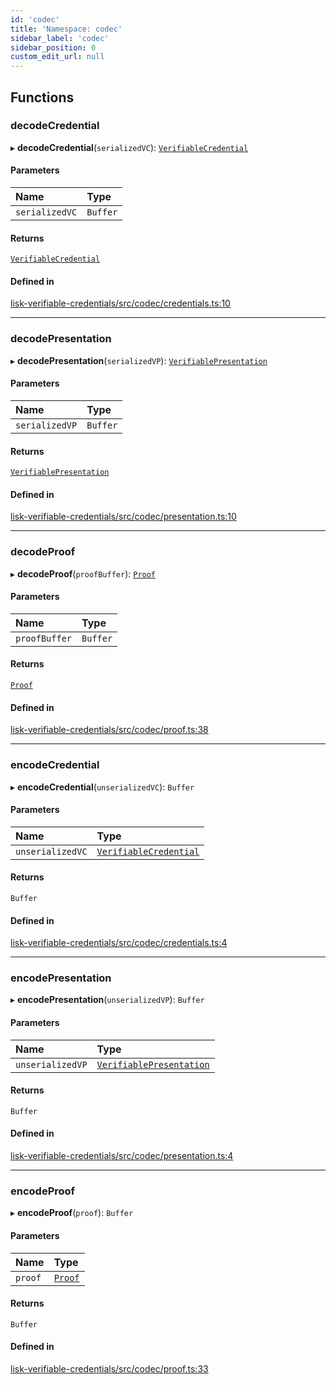 ```yaml
---
id: 'codec'
title: 'Namespace: codec'
sidebar_label: 'codec'
sidebar_position: 0
custom_edit_url: null
---
```


## Functions

### decodeCredential

▸ **decodeCredential**(`serializedVC`): [`VerifiableCredential`](../modules.md#verifiablecredential)

#### Parameters

| Name           | Type     |
| :------------- | :------- |
| `serializedVC` | `Buffer` |

#### Returns

[`VerifiableCredential`](../modules.md#verifiablecredential)

#### Defined in

[lisk-verifiable-credentials/src/codec/credentials.ts:10](https://github.com/aldhosutra/lisk-did/blob/6db44d1/packages/lisk-verifiable-credentials/src/codec/credentials.ts#L10)

---

### decodePresentation

▸ **decodePresentation**(`serializedVP`): [`VerifiablePresentation`](../modules.md#verifiablepresentation)

#### Parameters

| Name           | Type     |
| :------------- | :------- |
| `serializedVP` | `Buffer` |

#### Returns

[`VerifiablePresentation`](../modules.md#verifiablepresentation)

#### Defined in

[lisk-verifiable-credentials/src/codec/presentation.ts:10](https://github.com/aldhosutra/lisk-did/blob/6db44d1/packages/lisk-verifiable-credentials/src/codec/presentation.ts#L10)

---

### decodeProof

▸ **decodeProof**(`proofBuffer`): [`Proof`](../interfaces/Proof.md)

#### Parameters

| Name          | Type     |
| :------------ | :------- |
| `proofBuffer` | `Buffer` |

#### Returns

[`Proof`](../interfaces/Proof.md)

#### Defined in

[lisk-verifiable-credentials/src/codec/proof.ts:38](https://github.com/aldhosutra/lisk-did/blob/6db44d1/packages/lisk-verifiable-credentials/src/codec/proof.ts#L38)

---

### encodeCredential

▸ **encodeCredential**(`unserializedVC`): `Buffer`

#### Parameters

| Name             | Type                                                         |
| :--------------- | :----------------------------------------------------------- |
| `unserializedVC` | [`VerifiableCredential`](../modules.md#verifiablecredential) |

#### Returns

`Buffer`

#### Defined in

[lisk-verifiable-credentials/src/codec/credentials.ts:4](https://github.com/aldhosutra/lisk-did/blob/6db44d1/packages/lisk-verifiable-credentials/src/codec/credentials.ts#L4)

---

### encodePresentation

▸ **encodePresentation**(`unserializedVP`): `Buffer`

#### Parameters

| Name             | Type                                                             |
| :--------------- | :--------------------------------------------------------------- |
| `unserializedVP` | [`VerifiablePresentation`](../modules.md#verifiablepresentation) |

#### Returns

`Buffer`

#### Defined in

[lisk-verifiable-credentials/src/codec/presentation.ts:4](https://github.com/aldhosutra/lisk-did/blob/6db44d1/packages/lisk-verifiable-credentials/src/codec/presentation.ts#L4)

---

### encodeProof

▸ **encodeProof**(`proof`): `Buffer`

#### Parameters

| Name    | Type                              |
| :------ | :-------------------------------- |
| `proof` | [`Proof`](../interfaces/Proof.md) |

#### Returns

`Buffer`

#### Defined in

[lisk-verifiable-credentials/src/codec/proof.ts:33](https://github.com/aldhosutra/lisk-did/blob/6db44d1/packages/lisk-verifiable-credentials/src/codec/proof.ts#L33)
